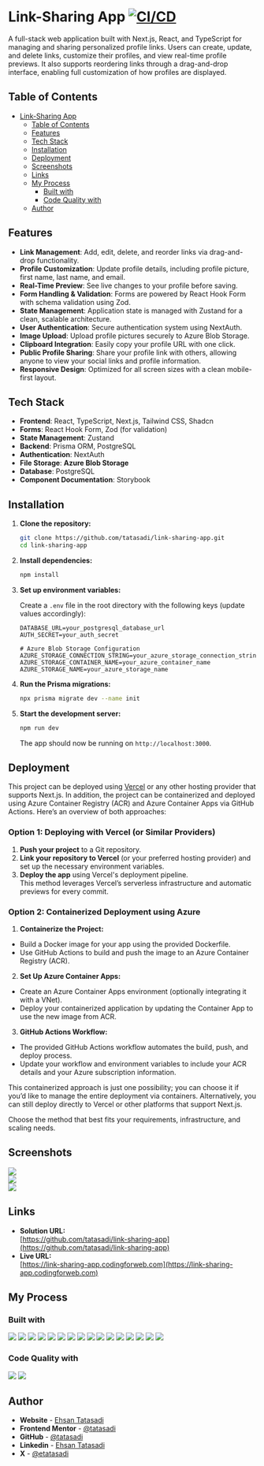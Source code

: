 # Link-Sharing App [![CI/CD](https://github.com/tatasadi/link-sharing-app/actions/workflows/ci-cd.yml/badge.svg)](https://github.com/tatasadi/link-sharing-app/actions/workflows/ci-cd.yml)

A full-stack web application built with Next.js, React, and TypeScript for managing and sharing personalized profile links. Users can create, update, and delete links, customize their profiles, and view real-time profile previews. It also supports reordering links through a drag-and-drop interface, enabling full customization of how profiles are displayed.

## Table of Contents

- [Link-Sharing App](#link-sharing-app)
  - [Table of Contents](#table-of-contents)
  - [Features](#features)
  - [Tech Stack](#tech-stack)
  - [Installation](#installation)
  - [Deployment](#deployment)
  - [Screenshots](#screenshots)
  - [Links](#links)
  - [My Process](#my-process)
    - [Built with](#built-with)
    - [Code Quality with](#code-quality-with)
  - [Author](#author)

## Features

- **Link Management**: Add, edit, delete, and reorder links via drag-and-drop functionality.
- **Profile Customization**: Update profile details, including profile picture, first name, last name, and email.
- **Real-Time Preview**: See live changes to your profile before saving.
- **Form Handling & Validation**: Forms are powered by React Hook Form with schema validation using Zod.
- **State Management**: Application state is managed with Zustand for a clean, scalable architecture.
- **User Authentication**: Secure authentication system using NextAuth.
- **Image Upload**: Upload profile pictures securely to Azure Blob Storage.
- **Clipboard Integration**: Easily copy your profile URL with one click.
- **Public Profile Sharing**: Share your profile link with others, allowing anyone to view your social links and profile information.
- **Responsive Design**: Optimized for all screen sizes with a clean mobile-first layout.

## Tech Stack

- **Frontend**: React, TypeScript, Next.js, Tailwind CSS, Shadcn
- **Forms**: React Hook Form, Zod (for validation)
- **State Management**: Zustand
- **Backend**: Prisma ORM, PostgreSQL
- **Authentication**: NextAuth
- **File Storage**: **Azure Blob Storage**
- **Database**: PostgreSQL
- **Component Documentation**: Storybook

## Installation

1. **Clone the repository:**

   ```bash
   git clone https://github.com/tatasadi/link-sharing-app.git
   cd link-sharing-app
   ```

2. **Install dependencies:**

   ```bash
   npm install
   ```

3. **Set up environment variables:**

   Create a `.env` file in the root directory with the following keys (update values accordingly):

   ```plaintext
   DATABASE_URL=your_postgresql_database_url
   AUTH_SECRET=your_auth_secret

   # Azure Blob Storage Configuration
   AZURE_STORAGE_CONNECTION_STRING=your_azure_storage_connection_string
   AZURE_STORAGE_CONTAINER_NAME=your_azure_container_name
   AZURE_STORAGE_NAME=your_azure_storage_name
   ```

4. **Run the Prisma migrations:**

   ```bash
   npx prisma migrate dev --name init
   ```

5. **Start the development server:**

   ```bash
   npm run dev
   ```

   The app should now be running on `http://localhost:3000`.

## Deployment

This project can be deployed using [Vercel](https://vercel.com/) or any other hosting provider that supports Next.js. In addition, the project can be containerized and deployed using Azure Container Registry (ACR) and Azure Container Apps via GitHub Actions. Here’s an overview of both approaches:

### Option 1: Deploying with Vercel (or Similar Providers)

1. **Push your project** to a Git repository.
2. **Link your repository to Vercel** (or your preferred hosting provider) and set up the necessary environment variables.
3. **Deploy the app** using Vercel's deployment pipeline.  
   This method leverages Vercel’s serverless infrastructure and automatic previews for every commit.

### Option 2: Containerized Deployment using Azure

1. **Containerize the Project:**
  - Build a Docker image for your app using the provided Dockerfile.
  - Use GitHub Actions to build and push the image to an Azure Container Registry (ACR).

2. **Set Up Azure Container Apps:**
  - Create an Azure Container Apps environment (optionally integrating it with a VNet).
  - Deploy your containerized application by updating the Container App to use the new image from ACR.

3. **GitHub Actions Workflow:**
  - The provided GitHub Actions workflow automates the build, push, and deploy process.
  - Update your workflow and environment variables to include your ACR details and your Azure subscription information.

This containerized approach is just one possibility; you can choose it if you’d like to manage the entire deployment via containers. Alternatively, you can still deploy directly to Vercel or other platforms that support Next.js.

Choose the method that best fits your requirements, infrastructure, and scaling needs.

## Screenshots

![](./preview-1.png)  
![](./preview-2.png)  
![](./preview-3.png)

## Links

- **Solution URL:**  
  [https://github.com/tatasadi/link-sharing-app](https://github.com/tatasadi/link-sharing-app)
- **Live URL:**  
  [https://link-sharing-app.codingforweb.com](https://link-sharing-app.codingforweb.com)

## My Process

### Built with

![](https://img.shields.io/badge/HTML5-fff?style=for-the-badge&logo=HTML5&logoColor=fff&color=E34F26) 
![](https://img.shields.io/badge/CSS3-fff?style=for-the-badge&logo=CSS3&logoColor=fff&color=29a4d9) 
![](https://img.shields.io/badge/TypeScript-fff?style=for-the-badge&logo=TypeScript&logoColor=fff&color=2f74c0) 
![](https://img.shields.io/badge/git-fff?style=for-the-badge&logo=git&logoColor=fff&color=e94e31) 
![](https://img.shields.io/badge/React-fff?style=for-the-badge&logo=React&logoColor=000&color=5ed3f3) 
![](https://img.shields.io/badge/Next.js-fff?style=for-the-badge&logo=next.js&logoColor=fff&color=000) 
![](https://img.shields.io/badge/tailwindcss-fff?style=for-the-badge&logo=tailwindcss&logoColor=fff&color=15b8c5) 
![](https://img.shields.io/badge/Zod-fff?style=for-the-badge&logo=zod&logoColor=fff&color=3068b7) 
![](https://img.shields.io/badge/Storybook-fff?style=for-the-badge&logo=storybook&logoColor=fff&color=ff4785) 
![](https://img.shields.io/badge/React_Hook_Form-fff?style=for-the-badge&logo=react-hook-form&logoColor=fff&color=ec5990) 
![](https://img.shields.io/badge/Zustand-fff?style=for-the-badge&logo=zustand&logoColor=fff&color=ff7e00) 
![](https://img.shields.io/badge/Next_Auth-fff?style=for-the-badge&logo=nextauth&logoColor=fff&color=007acc) 
![](https://img.shields.io/badge/Azure_Blob_Storage-fff?style=for-the-badge&logo=azureblobstorage&logoColor=fff&color=0078d4) 
![](https://img.shields.io/badge/Prisma-fff?style=for-the-badge&logo=prisma&logoColor=fff&color=0c344b) 
![](https://img.shields.io/badge/PostgreSQL-fff?style=for-the-badge&logo=postgresql&logoColor=fff&color=336791) 
![](https://img.shields.io/badge/Shadcn-fff?style=for-the-badge&logo=shadcn&logoColor=fff&color=000)

### Code Quality with

![](https://img.shields.io/badge/eslint-fff?style=for-the-badge&logo=eslint&logoColor=fff&color=4930bd) 
![](https://img.shields.io/badge/prettier-fff?style=for-the-badge&logo=prettier&logoColor=000&color=f3ae42)

## Author

- **Website** - [Ehsan Tatasadi](https://ehsan.tatasadi.com)
- **Frontend Mentor** - [@tatasadi](https://www.frontendmentor.io/profile/tatasadi)
- **GitHub** - [@tatasadi](https://github.com/tatasadi)
- **Linkedin** - [Ehsan Tatasadi](https://www.linkedin.com/in/ehsan-tatasadi-2161a433)
- **X** - [@etatasadi](https://x.com/etatasadi)

